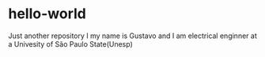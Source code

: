 # hello-world
Just another repository
I my name is Gustavo and I am electrical enginner at a Univesity of São Paulo State(Unesp)
